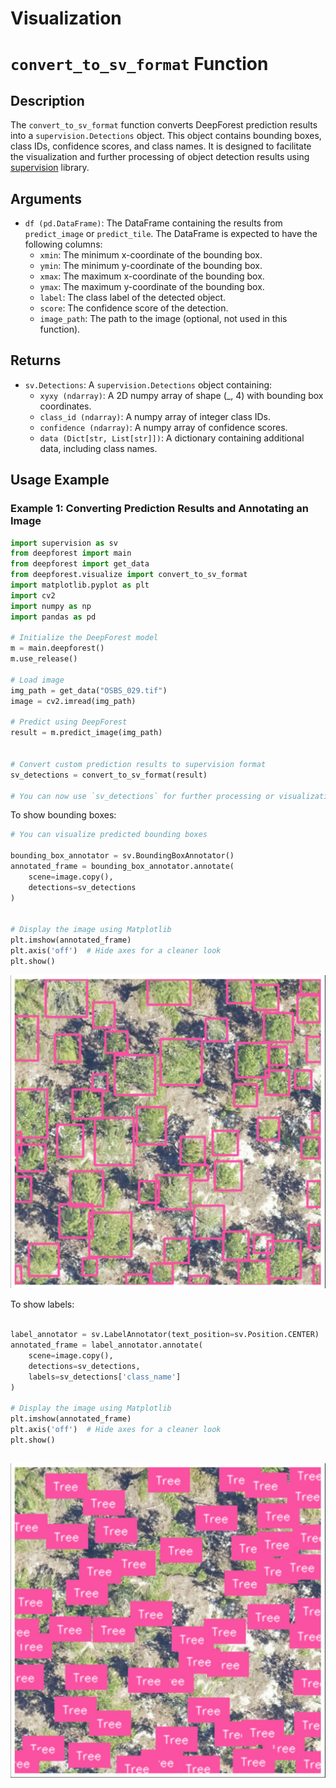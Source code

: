 
# Visualization

# `convert_to_sv_format` Function

## Description

The `convert_to_sv_format` function converts DeepForest prediction results into a `supervision.Detections` object. This object contains bounding boxes, class IDs, confidence scores, and class names. It is designed to facilitate the visualization and further processing of object detection results using [supervision](https://supervision.roboflow.com/latest/) library.

## Arguments

- `df (pd.DataFrame)`: The DataFrame containing the results from `predict_image` or `predict_tile`. The DataFrame is expected to have the following columns:
  - `xmin`: The minimum x-coordinate of the bounding box.
  - `ymin`: The minimum y-coordinate of the bounding box.
  - `xmax`: The maximum x-coordinate of the bounding box.
  - `ymax`: The maximum y-coordinate of the bounding box.
  - `label`: The class label of the detected object.
  - `score`: The confidence score of the detection.
  - `image_path`: The path to the image (optional, not used in this function).

## Returns

- `sv.Detections`: A `supervision.Detections` object containing:
  - `xyxy (ndarray)`: A 2D numpy array of shape (_, 4) with bounding box coordinates.
  - `class_id (ndarray)`: A numpy array of integer class IDs.
  - `confidence (ndarray)`: A numpy array of confidence scores.
  - `data (Dict[str, List[str]])`: A dictionary containing additional data, including class names.

## Usage Example

### Example 1: Converting Prediction Results and Annotating an Image

```python
import supervision as sv
from deepforest import main
from deepforest import get_data
from deepforest.visualize import convert_to_sv_format
import matplotlib.pyplot as plt
import cv2
import numpy as np
import pandas as pd

# Initialize the DeepForest model
m = main.deepforest()
m.use_release()

# Load image
img_path = get_data("OSBS_029.tif")
image = cv2.imread(img_path)

# Predict using DeepForest
result = m.predict_image(img_path)


# Convert custom prediction results to supervision format
sv_detections = convert_to_sv_format(result)

# You can now use `sv_detections` for further processing or visualization
```
To show bounding boxes:
```python
# You can visualize predicted bounding boxes

bounding_box_annotator = sv.BoundingBoxAnnotator()
annotated_frame = bounding_box_annotator.annotate(
    scene=image.copy(),
    detections=sv_detections
)


# Display the image using Matplotlib
plt.imshow(annotated_frame)
plt.axis('off')  # Hide axes for a cleaner look
plt.show()

```

![Bounding Boxes](figures/tree_predicted_bounding_boxes.jpeg)

To show labels:

``` python

label_annotator = sv.LabelAnnotator(text_position=sv.Position.CENTER)
annotated_frame = label_annotator.annotate(
    scene=image.copy(),
    detections=sv_detections,
    labels=sv_detections['class_name']
)

# Display the image using Matplotlib
plt.imshow(annotated_frame)
plt.axis('off')  # Hide axes for a cleaner look
plt.show()
```
![Labels](figures/tree_predicted_labels.jpeg)
---
